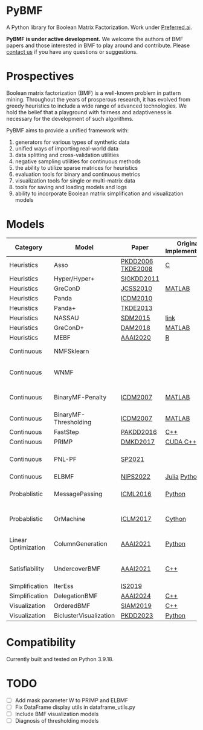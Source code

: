 # PyBMF

A Python library for Boolean Matrix Factorization.
Work under [Preferred.ai](https://preferred.ai/).

**PyBMF is under active development.** We welcome the authors of BMF papers and those interested in BMF to play around and contribute. Please [contact us](nie.ht@outlook.com) if you have any questions or suggestions.


# Prospectives

Boolean matrix factorization (BMF) is a well-known problem in pattern mining. Throughout the years of prosperous research, it has evolved from greedy heuristics to include a wide range of advanced technologies. We hold the belief that a playground with fairness and adaptiveness is necessary for the development of such algorithms.

PyBMF aims to provide a unified framework with:

1. generators for various types of synthetic data
2. unified ways of importing real-world data
3. data splitting and cross-validation utilities
4. negative sampling utilities for continuous methods
5. the ability to utilize sparse matrices for heuristics
6. evaluation tools for binary and continuous metrics
7. visualization tools for single or multi-matrix data
8. tools for saving and loading models and logs
9. ability to incorporate Boolean matrix simplification and visualization models


# Models

| **Category**        | **Model**              | **Paper**                                                                                                                        | **Original Implementation**                                                                 | **In PyBMF**                          |
|---------------------|------------------------|----------------------------------------------------------------------------------------------------------------------------------|---------------------------------------------------------------------------------------------|---------------------------------------|
| Heuristics          | Asso                   | [PKDD2006](https://cs.uef.fi/~pauli/papers/dbp.pdf) [TKDE2008](http://doi.ieeecomputersociety.org/10.1109/TKDE.2008.53)          | [C](https://cs.uef.fi/~pauli//src/DBP-progs/)                                               | ✅                                     |
| Heuristics          | Hyper/Hyper+           | [SIGKDD2011](https://link.springer.com/article/10.1007/s10618-010-0203-9)                                                        |                                                                                             | ✅                                     |
| Heuristics          | GreConD                | [JCSS2010](https://www.sciencedirect.com/science/article/pii/S0022000009000415)                                                  | [MATLAB](https://github.com/martin-trnecka/matrix-factorization-algorithms)                 | ✅                                     |
| Heuristics          | Panda                  | [ICDM2010](https://epubs.siam.org/doi/abs/10.1137/1.9781611972801.15)                                                            |                                                                                             | ✅                                     |
| Heuristics          | Panda+                 | [TKDE2013](https://ieeexplore.ieee.org/abstract/document/6682889/)                                                               |                                                                                             | ✅                                     |
| Heuristics          | NASSAU                 | [SDM2015](http://dx.doi.org/10.1137/1.9781611974010.37)                                                                          | [link](https://cs.uef.fi/~pauli/nassau/)                                                    |                                       |
| Heuristics          | GreConD+               | [DAM2018](https://www.sciencedirect.com/science/article/pii/S0166218X18303755)                                                   | [MATLAB](https://github.com/martin-trnecka/matrix-factorization-algorithms)                 | ✅                                     |
| Heuristics          | MEBF                   | [AAAI2020](https://ojs.aaai.org/index.php/AAAI/article/view/6072/5928)                                                           | [R](https://github.com/clwan/MEBF)                                                          | ✅                                     |
| Continuous          | NMFSklearn             |                                                                                                                                  |                                                                                             | 🛞 Wrapper of sklearn.nmf             |
| Continuous          | WNMF                   |                                                                                                                                  |                                                                                             | ✅ Multiplicative update               |
| Continuous          | BinaryMF-Penalty       | [ICDM2007](https://ieeexplore.ieee.org/abstract/document/4470263/)                                                               | [MATLAB](https://github.com/ZhongYuanZhang/BMF)                                             | ✅ Multiplicative update               |
| Continuous          | BinaryMF-Thresholding  | [ICDM2007](https://ieeexplore.ieee.org/abstract/document/4470263/)                                                               | [MATLAB](https://github.com/ZhongYuanZhang/BMF)                                             | ✅ Line search                         |
| Continuous          | FastStep               | [PAKDD2016](https://link.springer.com/chapter/10.1007/978-3-319-31753-3_37)                                                      | [C++](http://cs.cmu.edu/~maraujo/faststep/)                                                 | ✅ Line search                         |
| Continuous          | PRIMP                  | [DMKD2017](https://dl.acm.org/doi/abs/10.1007/s10618-017-0508-z)                                                                 | [CUDA C++](https://sfb876.tu-dortmund.de/primp/index.html)                                  | ✅ PALM                                |
| Continuous          | PNL-PF                 | [SP2021](https://www.sciencedirect.com/science/article/pii/S0165168420303534)                                                    |                                                                                             | ✅ Multiplicative update               |
| Continuous          | ELBMF                  | [NIPS2022](https://proceedings.neurips.cc/paper_files/paper/2022/hash/1e8730e2ccd6cefcf70a98dd90d9af6a-Abstract-Conference.html) | [Julia](https://eda.rg.cispa.io/prj/elbmf/) [Python](https://github.com/sdall/elbmf-python) | ✅ PALM                                |
| Probablistic        | MessagePassing         | [ICML2016](http://proceedings.mlr.press/v48/ravanbakhsha16.html)                                                                 | [Python](https://github.com/mravanba/BooleanFactorization)                                  | 🛞 Wrapper of original implementation |
| Probablistic        | OrMachine              | [ICLM2017](https://proceedings.mlr.press/v70/rukat17a.html)                                                                      | [Cython](https://github.com/TammoR/OrMachine/)                                              | 🛞 Wrapper of original implementation |
| Linear Optimization | ColumnGeneration       | [AAAI2021](https://ojs.aaai.org/index.php/AAAI/article/view/16500/16307)                                                         | [Python](https://github.com/kovacsrekaagnes/rank_k_Binary_Matrix_Factorisation)             | 🛞 Wrapper of original implementation |
| Satisfiability      | UndercoverBMF          | [AAAI2021](https://ojs.aaai.org/index.php/AAAI/article/view/16500/16307)                                                         | [C++](https://github.com/FlorentAvellaneda/UndercoverBMF)                                   | 🛞 Wrapper of original implementation |
| Simplification      | IterEss                | [IS2019](https://www.sciencedirect.com/science/article/pii/S0020025519301902)                                                    |                                                                                             |                                       |
| Simplification      | DelegationBMF          | [AAAI2024](https://ojs.aaai.org/index.php/AAAI/article/view/30049)                                                               | [C++](https://github.com/FlorentAvellaneda/Delegation_BMF)                                  |                                       |
| Visualization       | OrderedBMF             | [SIAM2019](https://doi.org/10.1137/1.9781611975673.82)                                                                           | [C++](https://cs.uef.fi/~pauli/bmf/ordered_bmf/)                                            |                                       |
| Visualization       | BiclusterVisualization | [PKDD2023](https://cs.uef.fi/~pauli/papers/marette23visualizing.pdf)                                                             | [Python](https://github.com/tmarette/biclusterVisualization)                                |                                       |

# Compatibility

Currently built and tested on Python 3.9.18.

# TODO

- [ ] Add mask parameter W to PRIMP and ELBMF
- [ ] Fix DataFrame display utils in dataframe_utils.py
- [ ] Include BMF visualization models
- [ ] Diagnosis of thresholding models